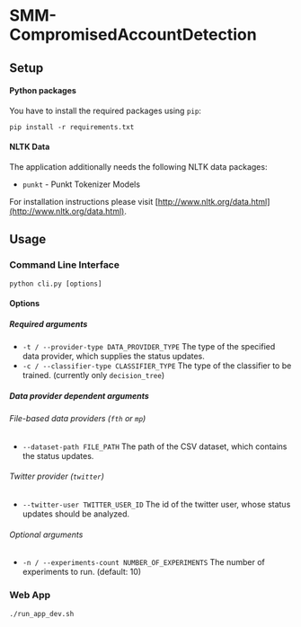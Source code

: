 # SMM-CompromisedAccountDetection

## Setup
#### Python packages
You have to install the required packages using ```pip```:
```
pip install -r requirements.txt
```

#### NLTK Data
The application additionally needs the following NLTK data packages:
- ```punkt``` - Punkt Tokenizer Models

For installation instructions please visit [http://www.nltk.org/data.html](http://www.nltk.org/data.html).

## Usage
### Command Line Interface
```python cli.py [options]```

#### Options
##### Required arguments
- ```-t / --provider-type DATA_PROVIDER_TYPE``` The type of the specified data provider, which supplies the status updates.
- ```-c / --classifier-type CLASSIFIER_TYPE``` The type of the classifier to be trained. (currently only ```decision_tree```)

##### Data provider dependent arguments
###### File-based data providers (```fth``` or ```mp```)
- ```--dataset-path FILE_PATH``` The path of the CSV dataset, which contains the status updates. 

###### Twitter provider (```twitter```)
- ```--twitter-user TWITTER_USER_ID``` The id of the twitter user, whose status updates should be analyzed.

###### Optional arguments
- ```-n / --experiments-count NUMBER_OF_EXPERIMENTS``` The number of experiments to run. (default: 10)

### Web App
```./run_app_dev.sh```
